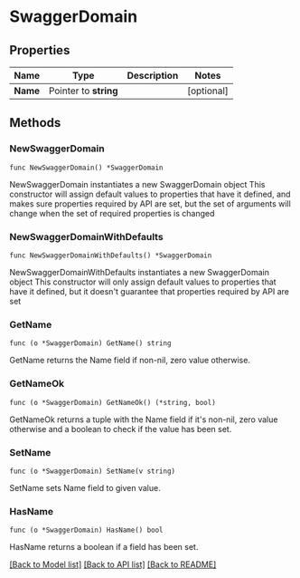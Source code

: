 # SwaggerDomain

## Properties

Name | Type | Description | Notes
------------ | ------------- | ------------- | -------------
**Name** | Pointer to **string** |  | [optional] 

## Methods

### NewSwaggerDomain

`func NewSwaggerDomain() *SwaggerDomain`

NewSwaggerDomain instantiates a new SwaggerDomain object
This constructor will assign default values to properties that have it defined,
and makes sure properties required by API are set, but the set of arguments
will change when the set of required properties is changed

### NewSwaggerDomainWithDefaults

`func NewSwaggerDomainWithDefaults() *SwaggerDomain`

NewSwaggerDomainWithDefaults instantiates a new SwaggerDomain object
This constructor will only assign default values to properties that have it defined,
but it doesn't guarantee that properties required by API are set

### GetName

`func (o *SwaggerDomain) GetName() string`

GetName returns the Name field if non-nil, zero value otherwise.

### GetNameOk

`func (o *SwaggerDomain) GetNameOk() (*string, bool)`

GetNameOk returns a tuple with the Name field if it's non-nil, zero value otherwise
and a boolean to check if the value has been set.

### SetName

`func (o *SwaggerDomain) SetName(v string)`

SetName sets Name field to given value.

### HasName

`func (o *SwaggerDomain) HasName() bool`

HasName returns a boolean if a field has been set.


[[Back to Model list]](../README.md#documentation-for-models) [[Back to API list]](../README.md#documentation-for-api-endpoints) [[Back to README]](../README.md)


